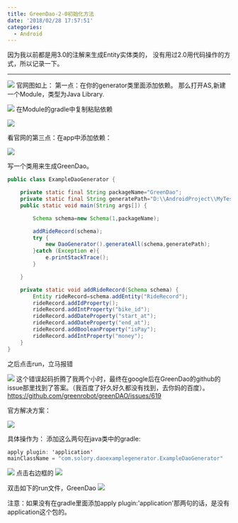 ```yaml
---
title: GreenDao-2-0初始化方法
date: '2018/02/28 17:57:51'
categories:
  - Android
---
```


因为我以前都是用3.0的注解来生成Entity实体类的， 没有用过2.0用代码操作的方式，所以记录一下。

---

![](http://upload-images.jianshu.io/upload_images/7177220-402cec2247d30686.png?imageMogr2/auto-orient/strip%7CimageView2/2/w/1240)
官网图如上：
第一点：在你的generator类里面添加依赖。
那么打开AS,新建一个Module，类型为Java Library.

![](http://upload-images.jianshu.io/upload_images/7177220-87cb18ddf4205d09.png?imageMogr2/auto-orient/strip%7CimageView2/2/w/1240)
在Module的gradle中复制粘贴依赖

![](http://upload-images.jianshu.io/upload_images/7177220-cf7df3b5c6916244.png?imageMogr2/auto-orient/strip%7CimageView2/2/w/1240)

看官网的第三点：在app中添加依赖：

![](http://upload-images.jianshu.io/upload_images/7177220-0588745c81d04beb.png?imageMogr2/auto-orient/strip%7CimageView2/2/w/1240)

写一个类用来生成GreenDao。
``` java
public class ExampleDaoGenerator {

    private static final String packageName="GreenDao";
    private static final String generatePath="D:\\AndroidProject\\MyTest\\app\\src\\main\\java\\com\\solory\\mytest";
    public static void main(String args[]) {

        Schema schema=new Schema(1,packageName);

        addRideRecord(schema);
        try {
            new DaoGenerator().generateAll(schema,generatePath);
        }catch (Exception e){
            e.printStackTrace();
        }

    }

    private static void addRideRecord(Schema schema) {
        Entity rideRecord=schema.addEntity("RideRecord");
        rideRecord.addIdProperty();
        rideRecord.addIntProperty("bike_id");
        rideRecord.addDateProperty("start_at");
        rideRecord.addDateProperty("end_at");
        rideRecord.addBooleanProperty("isPay");
        rideRecord.addIntProperty("money");
    }
}
```
之后点击run，立马报错

![](http://upload-images.jianshu.io/upload_images/7177220-6a698b0572011174.png?imageMogr2/auto-orient/strip%7CimageView2/2/w/1240)
这个错误起码折腾了我两个小时，最终在google后在GreenDao的github的issue那里找到了答案。（我百度了好久好久都没有找到，去你妈的百度）。
https://github.com/greenrobot/greenDAO/issues/619

官方解决方案：

![](http://upload-images.jianshu.io/upload_images/7177220-855e52ba563e2322.png?imageMogr2/auto-orient/strip%7CimageView2/2/w/1240)

具体操作为：
添加这么两句在java类中的gradle:
``` java
apply plugin: 'application'
mainClassName = "com.solory.daoexamplegenerator.ExampleDaoGenerator"
```
![](http://upload-images.jianshu.io/upload_images/7177220-e0779975c51ec8e1.png?imageMogr2/auto-orient/strip%7CimageView2/2/w/1240)
点击右边框的
![](http://upload-images.jianshu.io/upload_images/7177220-b4b58940bbf97190.png?imageMogr2/auto-orient/strip%7CimageView2/2/w/1240)

双击如下的run文件，GreenDao
![](http://upload-images.jianshu.io/upload_images/7177220-560d2770e0eae996.png?imageMogr2/auto-orient/strip%7CimageView2/2/w/1240)

注意：如果没有在gradle里面添加apply plugin:'application'那两句的话，是没有application这个包的。
                                                                                                                                                                                                                                                                                                                                                                                                                                                                                                                                                                                                                                                                                                                                                                                                                                                                                                                                                                                                                                                                                                                                                                                                                                                                                                                                                                                                                                                                                                                                                                                                                                                                                                                                                                                                                                                                                                                                                                                                                                                                                                                                                                                                                                                                                                                                                                                                                                                                                                                                                                                                                                                                                                                                                                                                                                                                                                                                                                                                                                                                                                                                                                                                                                                                                                                                                                                                                                                                                                                                                                                                                                                                                                                                                                                                                                                                                                                                                                                                                                                                                                                                                                                                                                                                                                                                                                                                                                                                                                                                                                                                                                                                                                                                                                                                                                                                                                                                                                                                                                                                                                                                                                                                                                                                                                                                                                                                                                                                                                                                                                                                                                                                                                                                                                                                                                                                                                                                                                                                                                                                                                                                                                                                                                                                                                                                                                                                                                                                                                                                                                                                                                                                                                                                                                                                                                                                                                                                                                                                                                                                                                                                                                                                                                                                                                                                                                                                                